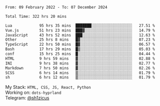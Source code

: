 <!--START_SECTION:waka-->

```txt
From: 09 February 2022 - To: 07 December 2024

Total Time: 322 hrs 20 mins

Lua            95 hrs 35 mins  ███████░░░░░░░░░░░░░░░░░░   27.51 %
Vue.js         51 hrs 23 mins  ███▓░░░░░░░░░░░░░░░░░░░░░   14.79 %
JavaScript     43 hrs 52 mins  ███░░░░░░░░░░░░░░░░░░░░░░   12.63 %
Other          25 hrs 8 mins   █▓░░░░░░░░░░░░░░░░░░░░░░░   07.23 %
TypeScript     22 hrs 50 mins  █▓░░░░░░░░░░░░░░░░░░░░░░░   06.57 %
Bash           17 hrs 29 mins  █▒░░░░░░░░░░░░░░░░░░░░░░░   05.03 %
conf           15 hrs 25 mins  █░░░░░░░░░░░░░░░░░░░░░░░░   04.44 %
HTML           9 hrs 59 mins   ▓░░░░░░░░░░░░░░░░░░░░░░░░   02.88 %
INI            9 hrs 38 mins   ▓░░░░░░░░░░░░░░░░░░░░░░░░   02.77 %
Markdown       7 hrs 50 mins   ▓░░░░░░░░░░░░░░░░░░░░░░░░   02.26 %
SCSS           6 hrs 14 mins   ▒░░░░░░░░░░░░░░░░░░░░░░░░   01.79 %
sh             6 hrs 12 mins   ▒░░░░░░░░░░░░░░░░░░░░░░░░   01.79 %
```

<!--END_SECTION:waka-->
My Stack: `HTML, CSS, JS, React, Python` <br>
Working on: `dots-hyprland` <br>
Telegram: [@sh1zicus](https://t.me/sh1zicus) 


